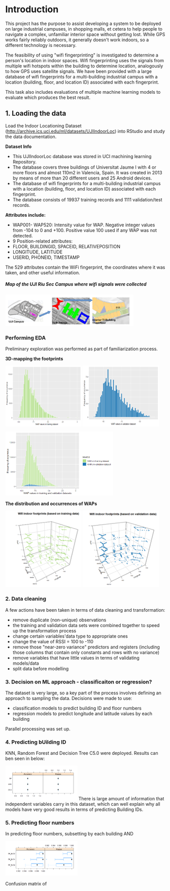 # Introduction

This project has the purpose to assist developing a system to be deployed on large industrial campuses, in shopping malls, et cetera to help people to navigate a complex, unfamiliar interior space without getting lost. While GPS works fairly reliably outdoors, it generally doesn't work indoors, so a different technology is necessary. 

The feasibility of using "wifi fingerprinting" is investigated to determine a person's location in indoor spaces. Wifi fingerprinting uses the signals from multiple wifi hotspots within the building to determine location, analogously to how GPS uses satellite signals. We have been provided with a large database of wifi fingerprints for a multi-building industrial campus with a location (building, floor, and location ID) associated with each fingerprint. 

This task also includes evaluations of multiple machine learning models to evaluate which produces the best result.

## 1. Loading the data
Load the Indoor Locationing Dataset (http://archive.ics.uci.edu/ml/datasets/UJIIndoorLoc) into RStudio and study the data documentation. 

**Dataset Info**
- This UJIIndoorLoc database was stored in UCI machining learning Repository.
- The database covers three buildings of Universitat Jaume I with 4 or more floors and almost 110m2 in Valencia, Spain. It was created in 2013 by means of more than 20 different users and 25 Android devices.
- The database of wifi fingerprints for a multi-building industrial campus with a location (building, floor, and location ID) associated with each fingerprint.
- The database consists of 19937 training records and 1111 validation/test records.

**Attributes include:**

- WAP001- WAP520: Intensity value for WAP. Negative integer values from -104 to 0 and +100. Positive value 100 used if any WAP was not detected.
- 9 Position-related attributes:
- FLOOR, BUILDINGID, SPACEID, RELATIVEPOSITION
- LONGITUDE, LATITUDE
- USERID, PHONEID, TIMESTAMP

The 529 attributes contain the WiFi fingerprint, the coordinates where it was taken, and other useful information.

##### Map of the UJI Riu Sec Campus where wifi signals were collected

<img src="/images/Buildings_Wifi%20signals%20collected%20from.png"  width="80%" height="80%">

### Performing EDA

Preliminary exploration was performed as part of familiarization process.

**3D-mapping the footprints**

<img src="/images/Frequency%20of%20occurrence%20of%20WAPs%20values_train.png"  width="240" height="190">   <img src="/images/Frequency%20of%20occurrence%20of%20WAPs%20values_valid.png"  width="240" height="190"> 

<img src="/images/Frequency%20of%20occurence%20of%20WAPs%20both%20dt.png"  width="340" height="200"> 

**The distribution and occurrences of WAPs**

<img src="/images/3D%20indoor%20training.png"  width="240" height="240"> <img src="/images/3D%20indoor%20validation.png"  width="240" height="240">


### 2. Data cleaning
A few actions have been taken in terms of data cleaning and transformation:

- remove duplicate (non-unique) observations 
- the training and validation data sets were combined together to speed up the transformation process
- change certain variables'data type to appropriate ones
- change the value of RSSI = 100 to -110
- remove those "near-zero variance" predictors and registers (including those columns that contain only constants and rows with no variance)
- remove variables that have little values in terms of validating models/data
- split data before modelling


### 3. Decision on ML approach - classificaiton or regression?

The dataset is very large, so a key part of the process involves defining an approach to sampling the data. Decisions were made to use:

- classification models to predict building ID and floor numbers
- regression models to predict longitude and latitude values by each building

Parallel processing was set up. 


### 4. Predicting bUilding ID

KNN, Random Forest and Decision Tree C5.0 were deployed. Results can ben seen in below:

<img src="/images/Kappa%20and%20Accuracy_3 models_BLD.png"  width="45%" height="45%">  
There is large amount of information that independent variables carry in this dataset, which can well explain why all models have very good results in terms of predicting Building IDs. 

### 5. Predicting floor numbers

In predicting floor numbers, subsetting  by each building AND 

<img src="/images/Kappa%20and%20Accuracy_RF_floor%20by%20each%20BLD.png"  width="45%" height="45%">


Confusion matrix of 
